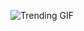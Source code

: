 ![Trending GIF](https://media4.giphy.com/media/bGgsc5mWoryfgKBx1u/giphy.gif?cid=8bb21772sb7ojgh2mh1o0wd7j1qhase7ql4e3jxwqj8thn59&ep=v1_gifs_search&rid=giphy.gif&ct=g)
